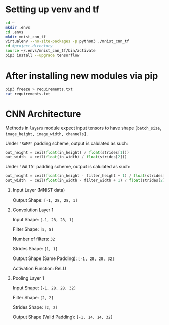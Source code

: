 # Setting up venv and tf

```bash
cd ~
mkdir .envs
cd .envs
mkdir mnist_cnn_tf
virtualenv --no-site-packages -p python3 ./mnist_cnn_tf
cd #project-directory
source ~/.envs/mnist_cnn_tf/bin/activate
pip3 install --upgrade tensorflow
```

# After installing new modules via pip
```bash
pip3 freeze > requirements.txt
cat requirements.txt
```

# CNN Architecture

Methods in `layers` module expect input tensors to have shape `[batch_size, image_height, image_width, channels]`.

Under `'SAME'` padding scheme, output is calulated as such:
```python
out_height = ceil(float(in_height) / float(strides[1]))
out_width  = ceil(float(in_width) / float(strides[2]))
```

Under `'VALID'` padding scheme, output is calulated as such:
```python
out_height = ceil(float(in_height - filter_height + 1) / float(strides[1]))
out_width  = ceil(float(in_width - filter_width + 1) / float(strides[2]))
```

1. Input Layer (MNIST data)

    Output Shape: `[-1, 28, 28, 1]`

2. Convolution Layer 1

    Input Shape: `[-1, 28, 28, 1]`

    Filter Shape: `[5, 5]`

    Number of filters: `32`

    Strides Shape: `[1, 1]`

    Output Shape (Same Padding): `[-1, 28, 28, 32]`

    Activation Function: ReLU

3. Pooling Layer 1

    Input Shape: `[-1, 28, 28, 32]`

    Filter Shape: `[2, 2]`

    Strides Shape: `[2, 2]`

    Output Shape (Valid Padding): `[-1, 14, 14, 32]`
